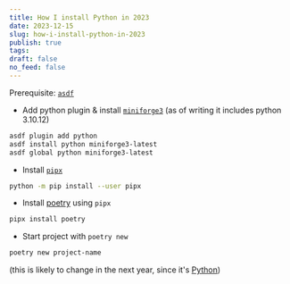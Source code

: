 ```yaml
---
title: How I install Python in 2023
date: 2023-12-15
slug: how-i-install-python-in-2023
publish: true
tags: 
draft: false
no_feed: false
---
```

Prerequisite: [`asdf`](asdf%20-%20The%20Ultimate%20Version%20Manager.md)

- Add python plugin & install [`miniforge3`](https://conda-forge.org/miniforge) (as of writing it includes python 3.10.12)

```bash
asdf plugin add python
asdf install python miniforge3-latest
asdf global python miniforge3-latest
```

- Install [`pipx`](pipx.pypa.io)

```bash
python -m pip install --user pipx
```

- Install [poetry](https://python-poetry.org) using `pipx`

```bash
pipx install poetry
```

- Start project with `poetry new`

```bash
poetry new project-name
```

(this is likely to change in the next year, since it's [Python](https://xkcd.com/1987))